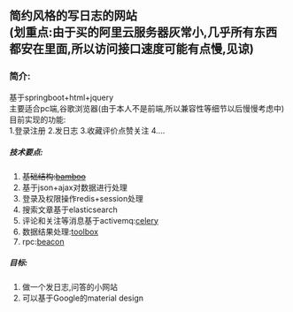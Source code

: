 简约风格的写日志的网站  
(划重点:由于买的阿里云服务器灰常小,几乎所有东西都安在里面,所以访问接口速度可能有点慢,见谅)
---
### 简介:
基于springboot+html+jquery  
主要适合pc端,谷歌浏览器(由于本人不是前端,所以兼容性等细节以后慢慢考虑中)
目前实现的功能:  
1.登录注册
2.发日志
3.收藏评价点赞关注
4....  
##### 技术要点:  
1. ~~基础结构:[bamboo](https://github.com/dressrosa/bamboo)~~
2. 基于json+ajax对数据进行处理
3. 登录及权限操作redis+session处理
4. 搜索文章基于elasticsearch
5. 评论和关注等消息基于activemq:[celery](https://github.com/dressrosa/celery)
6. 数据结果处理:[toolbox](https://github.com/dressrosa/toolbox)
7. rpc:[beacon](https://github.com/dressrosa/beacon)

##### 目标:
1. 做一个发日志,问答的小网站
2. 可以基于Google的material design